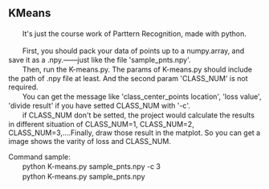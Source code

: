 ## KMeans
　　It's just the course work of Parttern Recognition, made with python.     
  
　　First, you should pack your data of points up to a numpy.array, and save it as a .npy.——just like the file 'sample_pnts.npy'.  
　　Then, run the K-means.py. The params of K-means.py should include the path of .npy file at least. And the second param 'CLASS_NUM' is not required.  
　　You can get the message like 'class_center_points location', 'loss value', 'divide result' if you have setted CLASS_NUM with '-c'.  
　　if CLASS_NUM don't be setted, the project would calculate the results in different situation of CLASS_NUM=1, CLASS_NUM=2, CLASS_NUM=3,....Finally, draw those result in the matplot. So you can get a image shows the varity of loss and CLASS_NUM.  
  
Command sample:  
　　python K-means.py sample_pnts.npy -c 3  
　　python K-means.py sample_pnts.npy

